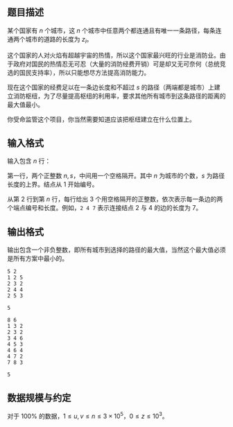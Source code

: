 ## 题目描述

某个国家有 $n$ 个城市，这 $n$ 个城市中任意两个都连通且有唯一一条路径，每条连通两个城市的道路的长度为 $z_i$。

这个国家的人对火焰有超越宇宙的热情，所以这个国家最兴旺的行业是消防业。由于政府对国民的热情忍无可忍（大量的消防经费开销）可是却又无可奈何（总统竞选的国民支持率），所以只能想尽方法提高消防能力。

现在这个国家的经费足以在一条边长度和不超过 $s$ 的路径（两端都是城市）上建立消防枢纽，为了尽量提高枢纽的利用率，要求其他所有城市到这条路径的距离的最大值最小。

你受命监管这个项目，你当然需要知道应该把枢纽建立在什么位置上。

## 输入格式

输入包含 $n$ 行：

第一行，两个正整数 $n,s$，中间用一个空格隔开。其中 $n$ 为城市的个数，$s$ 为路径长度的上界。结点从 $1$ 开始编号。

从第 $2$ 行到第 $n$ 行，每行给出 $3$ 个用空格隔开的正整数，依次表示每一条边的两个端点编号和长度。例如，`2 4 7` 表示连接结点 $2$ 与 $4$ 的边的长度为 $7$。

## 输出格式

输出包含一个非负整数，即所有城市到选择的路径的最大值，当然这个最大值必须是所有方案中最小的。

```input1
5 2
1 2 5
2 3 2
2 4 4
2 5 3 
```

```output1
5
```

```input2
8 6
1 3 2
2 3 2 
3 4 6
4 5 3
4 6 4
4 7 2
7 8 3  
```

```output2
5
```

## 数据规模与约定

对于 $100\%$ 的数据，$1\leq u,v\leq n\leq 3\times 10^5$，$0\leq z\leq 10^3$。

